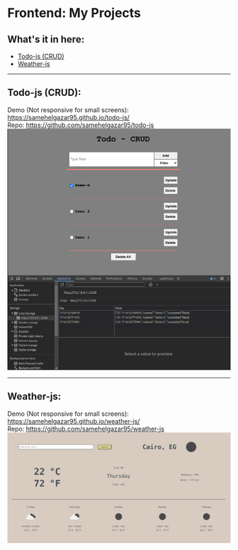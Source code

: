 # Frontend: My Projects

## What's it in here:

- [Todo-js (CRUD)](#todo-js-crud)
- [Weather-js](#weather-js)

<hr>

## **Todo-js (CRUD):**

Demo (Not responsive for small screens): https://samehelgazar95.github.io/todo-js/ <br>
Repo: https://github.com/samehelgazar95/todo-js <br>
![todo-js](/assets/todo-js_jljk8r6xj.png)

<hr>

## **Weather-js:**

Demo (Not responsive for small screens): https://samehelgazar95.github.io/weather-js/ <br>
Repo: https://github.com/samehelgazar95/weather-js <br>
![Screenshot from 2024-05-30 03-53-56](/assets/Screenshot%20from%202024-05-30%2003-53-56.png)

